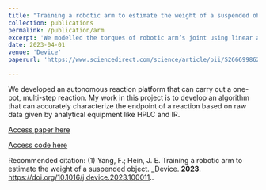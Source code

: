 ```yaml
---
title: "Training a robotic arm to estimate the weight of a suspended object"
collection: publications
permalink: /publication/arm
excerpt: 'We modelled the torques of robotic arm’s joint using linear and support vector regression with scikit-learn.  These models enable a robotic arm with torque sensors to predict the weight of a held object.'
date: 2023-04-01
venue: 'Device'
paperurl: 'https://www.sciencedirect.com/science/article/pii/S266699862300011X'

---
```

We developed an autonomous reaction platform that can carry out a one-pot, multi-step reaction. My work in this project is to develop an algorithm that can accurately characterize the endpoint of a reaction based on raw data given by analytical equipment like HPLC and IR.

[Access paper here](https://www.sciencedirect.com/science/article/pii/S266699862300011X)

[Access code here](https://gitlab.com/heingroup/arm_balance)

Recommended citation: (1) Yang, F.; Hein, J. E. Training a robotic arm to estimate the weight of a suspended object. _Device.  __2023__. <https://doi.org/10.1016/j.device.2023.100011>..
